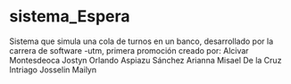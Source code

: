 # sistema_Espera
Sistema que simula una cola de turnos en un banco, desarrollado por la carrera de software -utm, primera promoción 
creado por:
Alcivar Montesdeoca Jostyn Orlando 
Aspiazu Sánchez Arianna Misael
De la Cruz Intriago Josselin Mailyn 
